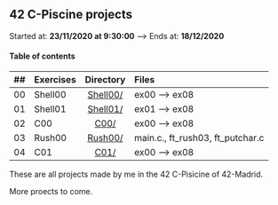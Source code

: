 ## 42 C-Piscine projects

Started at: **23/11/2020 at 9:30:00** --> Ends at: **18/12/2020**

#### Table of contents

|  ##  |			Exercises				|	Directory	|	Files			|
|:----:|:-----------------------------------|:-------------:|:------------------|
|  00  |Shell00								|	[Shell00/](https://github.com/somedevv/42-C-Piscine/tree/master/Shell00)		| ex00 --> ex08			|
|  01  |Shell01							|	[Shell01/](https://github.com/somedevv/42-Piscine/tree/master/Shell01)		| ex01 --> ex08 |
|  02  |C00								|	[C00/](https://github.com/somedevv/42-C-Piscine/tree/master/C00)		| ex00 --> ex08			|
|  03  |Rush00					|	[Rush00/](https://github.com/somedevv/42-C-Piscine/tree/master/Rush00)		| main.c., ft_rush03, ft_putchar.c	|
|  04  |C01					|	[C01/](https://github.com/somedevv/42-C-Piscine/tree/master/C01)		| ex00 --> ex08 |


These are all projects made by me in the 42 C-Pisicine of 42-Madrid.

More proects to come.
